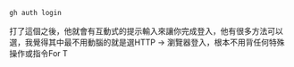 ```bash
gh auth login
```
打了這個之後，他就會有互動式的提示輸入來讓你完成登入，他有很多方法可以選，我覺得其中最不用動腦的就是選HTTP $\rightarrow$ 瀏覽器登入，根本不用背任何特殊操作或指令For T